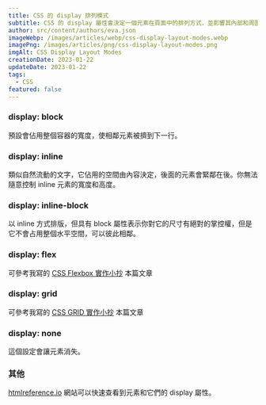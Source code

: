 ```yaml
---
title: CSS 的 display 排列模式
subtitle: CSS 的 display 屬性會決定一個元素在頁面中的排列方式，並影響其內部和周圍元素的佈局。
author: src/content/authors/eva.json
imageWebp: /images/articles/webp/css-display-layout-modes.webp
imagePng: /images/articles/png/css-display-layout-modes.png
imgAlt: CSS Display Layout Modes
creationDate: 2023-01-22
updateDate: 2023-01-22
tags:
  - CSS
featured: false
---
```


### display: block

預設會佔用整個容器的寬度，使相鄰元素被擠到下一行。

### display: inline

類似自然流動的文字，它佔用的空間由內容決定，後面的元素會緊鄰在後。你無法隨意控制 inline 元素的寬度和高度。

### display: inline-block

以 inline 方式排版，但具有 block 屬性表示你對它的尺寸有絕對的掌控權，但是它不會占用整個水平空間，可以彼此相鄰。

### display: flex

可參考我寫的 [CSS Flexbox 實作小抄](/articles/css-flexbox-implementation-cheatsheet) 本篇文章

### display: grid

可參考我寫的 [CSS GRID 實作小抄](/articles/css-grid-implementation-cheatsheet) 本篇文章

### display: none

這個設定會讓元素消失。

### 其他

[htmlreference.io](https://htmlreference.io) 網站可以快速查看到元素和它們的 display 屬性。
